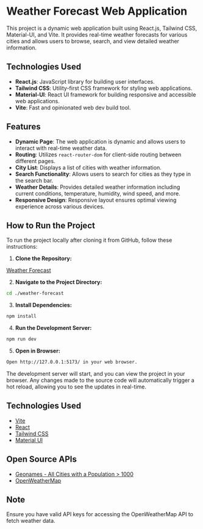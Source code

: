 # Weather Forecast Web Application

This project is a dynamic web application built using React.js, Tailwind CSS, Material-UI, and Vite. It provides real-time weather forecasts for various cities and allows users to browse, search, and view detailed weather information.

## Technologies Used

- **React.js**: JavaScript library for building user interfaces.
- **Tailwind CSS**: Utility-first CSS framework for styling web applications.
- **Material-UI**: React UI framework for building responsive and accessible web applications.
- **Vite**: Fast and opinionated web dev build tool.

## Features

- **Dynamic Page**: The web application is dynamic and allows users to interact with real-time weather data.
- **Routing**: Utilizes `react-router-dom` for client-side routing between different pages.
- **City List**: Displays a list of cities with weather information.
- **Search Functionality**: Allows users to search for cities as they type in the search bar.
- **Weather Details**: Provides detailed weather information including current conditions, temperature, humidity, wind speed, and more.
- **Responsive Design**: Responsive layout ensures optimal viewing experience across various devices.

## How to Run the Project

To run the project locally after cloning it from GitHub, follow these instructions:

1. **Clone the Repository:**

[Weather Forecast](https://github.com/Tasmiyafatma/weather-forecast)

2. **Navigate to the Project Directory:**

```bash
cd ./weather-forecast
```

3. **Install Dependencies:**

```bash
npm install
```

4. **Run the Development Server:**

```bash
npm run dev
```

5. **Open in Browser:**

```bash
Open http://127.0.0.1:5173/ in your web browser.
```

The development server will start, and you can view the project in your browser. Any changes made to the source code will automatically trigger a hot reload, allowing you to see the updates in real-time.

## Technologies Used

- [Vite](https://vitejs.dev/)
- [React](https://reactjs.org/)
- [Tailwind CSS](https://tailwindcss.com/)
- [Material UI](https://mui.com/)

## Open Source APIs

- [Geonames - All Cities with a Population > 1000](https://public.opendatasoft.com/explore/dataset/geonames-all-cities-with-a-population-1000/table/?disjunctive.cou_name_en&sort=-name)
- [OpenWeatherMap](https://openweathermap.org)

## Note

Ensure you have valid API keys for accessing the OpenWeatherMap API to fetch weather data.